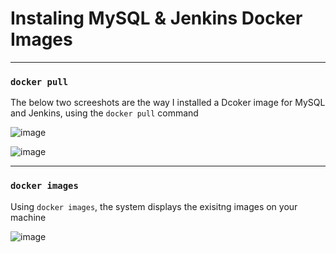 # Instaling MySQL & Jenkins Docker Images 

---

### `docker pull`


The below two screeshots are the way I installed a Dcoker image for MySQL and Jenkins, using the `docker pull` command 

![image](https://user-images.githubusercontent.com/107522496/200591958-10ea5c3b-8a61-4b14-9b50-f153368e7209.png)


![image](https://user-images.githubusercontent.com/107522496/200592590-ccc41c71-a7f4-496b-be07-21cc7ba0cdef.png)




---


### `docker images`

Using `docker images`, the system displays the exisitng images on your machine

![image](https://user-images.githubusercontent.com/107522496/200593533-c6ba28d2-588e-4265-b68a-9399b52b00a1.png)






